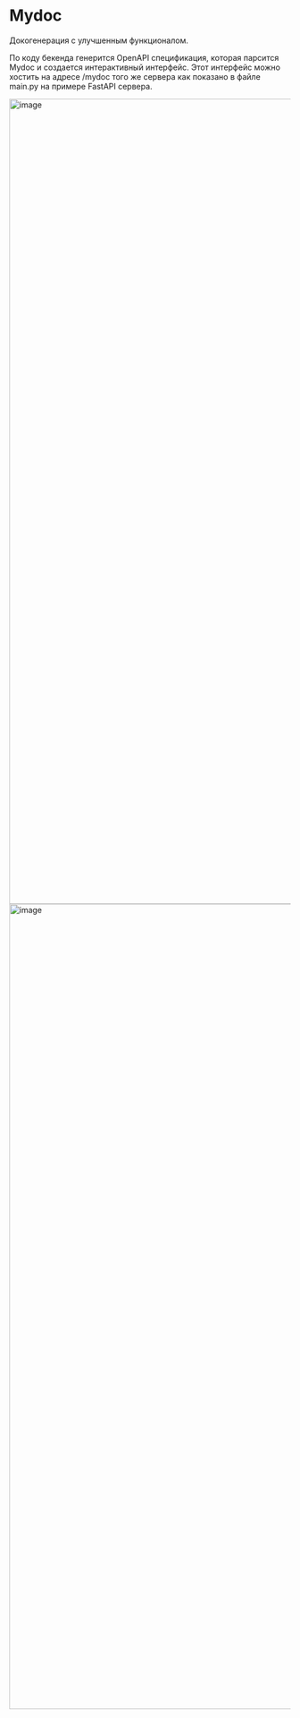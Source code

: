 # Mydoc
Докогенерация с улучшенным функционалом.

По коду бекенда генерится OpenAPI спецификация, которая парсится Mydoc и создается интерактивный интерфейс. Этот интерфейс можно хостить на адресе /mydoc того же сервера как показано в файле main.py на примере FastAPI сервера.

<img width="1439" alt="image" src="https://github.com/al1ych/mydoc/assets/19241702/41271d13-4159-4162-85f5-4724e258f02d">

<img width="1439" alt="image" src="https://github.com/al1ych/mydoc/assets/19241702/8c77f413-6046-4604-82c3-9ee6d58bf669">

